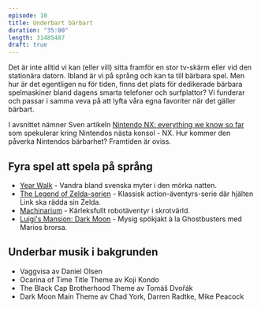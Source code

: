 ```yaml
---
episode: 10
title: Underbart bärbart
duration: "35:00"
length: 31485487
draft: true
---
```


Det är inte alltid vi kan (eller vill) sitta framför en stor tv-skärm eller vid den stationära datorn. Ibland är vi på språng och kan ta till bärbara spel. Men hur är det egentligen nu för tiden, finns det plats för dedikerade bärbara spelmaskiner bland dagens smarta telefoner och surfplattor? Vi funderar och passar i samma veva på att lyfta våra egna favoriter när det gäller bärbart.

I avsnittet nämner Sven artikeln [Nintendo NX: everything we know so far][1] som spekulerar kring Nintendos nästa konsol - NX. Hur kommer den påverka Nintendos bärbarhet? Framtiden är oviss.

## Fyra spel att spela på språng

* [Year Walk][2] - Vandra bland svenska myter i den mörka natten.
* [The Legend of Zelda-serien][3] - Klassisk action-äventyrs-serie där hjälten Link ska rädda sin Zelda.
* [Machinarium][4] - Kärleksfullt robotäventyr i skrotvärld.
* [Luigi's Mansion: Dark Moon][5] - Mysig spökjakt à la Ghostbusters med Marios brorsa.

## Underbar musik i bakgrunden

* Vaggvisa av Daniel Olsen
* Ocarina of Time Title Theme av Koji Kondo
* The Black Cap Brotherhood Theme av Tomáš Dvořák
* Dark Moon Main Theme av Chad York, Darren Radtke, Mike Peacock

[1]: http://www.theverge.com/2016/4/27/11516888/nintendo-nx-new-console-news-date-games
[2]: http://simogo.com/work/year-walk-ios
[3]: http://zelda.com/#threeds
[4]: http://machinarium.net
[5]: http://luigismansion.nintendo.com
